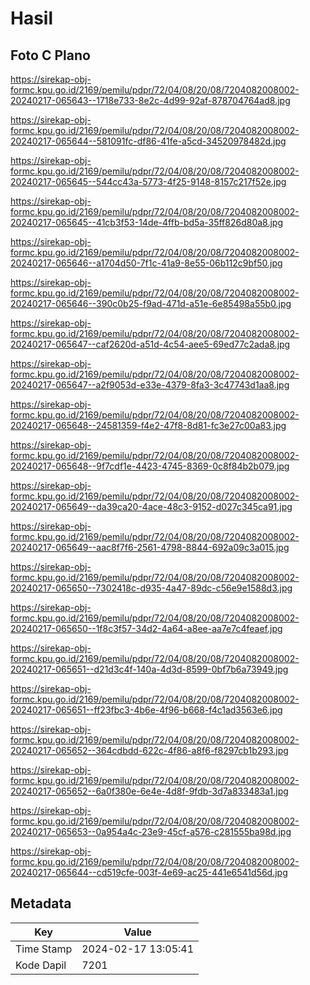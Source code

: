 # Hasil

## Foto C Plano

https://sirekap-obj-formc.kpu.go.id/2169/pemilu/pdpr/72/04/08/20/08/7204082008002-20240217-065643--1718e733-8e2c-4d99-92af-878704764ad8.jpg

https://sirekap-obj-formc.kpu.go.id/2169/pemilu/pdpr/72/04/08/20/08/7204082008002-20240217-065644--581091fc-df86-41fe-a5cd-34520978482d.jpg

https://sirekap-obj-formc.kpu.go.id/2169/pemilu/pdpr/72/04/08/20/08/7204082008002-20240217-065645--544cc43a-5773-4f25-9148-8157c217f52e.jpg

https://sirekap-obj-formc.kpu.go.id/2169/pemilu/pdpr/72/04/08/20/08/7204082008002-20240217-065645--41cb3f53-14de-4ffb-bd5a-35ff826d80a8.jpg

https://sirekap-obj-formc.kpu.go.id/2169/pemilu/pdpr/72/04/08/20/08/7204082008002-20240217-065646--a1704d50-7f1c-41a9-8e55-06b112c9bf50.jpg

https://sirekap-obj-formc.kpu.go.id/2169/pemilu/pdpr/72/04/08/20/08/7204082008002-20240217-065646--390c0b25-f9ad-471d-a51e-6e85498a55b0.jpg

https://sirekap-obj-formc.kpu.go.id/2169/pemilu/pdpr/72/04/08/20/08/7204082008002-20240217-065647--caf2620d-a51d-4c54-aee5-69ed77c2ada8.jpg

https://sirekap-obj-formc.kpu.go.id/2169/pemilu/pdpr/72/04/08/20/08/7204082008002-20240217-065647--a2f9053d-e33e-4379-8fa3-3c47743d1aa8.jpg

https://sirekap-obj-formc.kpu.go.id/2169/pemilu/pdpr/72/04/08/20/08/7204082008002-20240217-065648--24581359-f4e2-47f8-8d81-fc3e27c00a83.jpg

https://sirekap-obj-formc.kpu.go.id/2169/pemilu/pdpr/72/04/08/20/08/7204082008002-20240217-065648--9f7cdf1e-4423-4745-8369-0c8f84b2b079.jpg

https://sirekap-obj-formc.kpu.go.id/2169/pemilu/pdpr/72/04/08/20/08/7204082008002-20240217-065649--da39ca20-4ace-48c3-9152-d027c345ca91.jpg

https://sirekap-obj-formc.kpu.go.id/2169/pemilu/pdpr/72/04/08/20/08/7204082008002-20240217-065649--aac8f7f6-2561-4798-8844-692a09c3a015.jpg

https://sirekap-obj-formc.kpu.go.id/2169/pemilu/pdpr/72/04/08/20/08/7204082008002-20240217-065650--7302418c-d935-4a47-89dc-c56e9e1588d3.jpg

https://sirekap-obj-formc.kpu.go.id/2169/pemilu/pdpr/72/04/08/20/08/7204082008002-20240217-065650--1f8c3f57-34d2-4a64-a8ee-aa7e7c4feaef.jpg

https://sirekap-obj-formc.kpu.go.id/2169/pemilu/pdpr/72/04/08/20/08/7204082008002-20240217-065651--d21d3c4f-140a-4d3d-8599-0bf7b6a73949.jpg

https://sirekap-obj-formc.kpu.go.id/2169/pemilu/pdpr/72/04/08/20/08/7204082008002-20240217-065651--ff23fbc3-4b6e-4f96-b668-f4c1ad3563e6.jpg

https://sirekap-obj-formc.kpu.go.id/2169/pemilu/pdpr/72/04/08/20/08/7204082008002-20240217-065652--364cdbdd-622c-4f86-a8f6-f8297cb1b293.jpg

https://sirekap-obj-formc.kpu.go.id/2169/pemilu/pdpr/72/04/08/20/08/7204082008002-20240217-065652--6a0f380e-6e4e-4d8f-9fdb-3d7a833483a1.jpg

https://sirekap-obj-formc.kpu.go.id/2169/pemilu/pdpr/72/04/08/20/08/7204082008002-20240217-065653--0a954a4c-23e9-45cf-a576-c281555ba98d.jpg

https://sirekap-obj-formc.kpu.go.id/2169/pemilu/pdpr/72/04/08/20/08/7204082008002-20240217-065644--cd519cfe-003f-4e69-ac25-441e6541d56d.jpg


## Metadata

| Key        | Value               |
| ---------- | ------------------- |
| Time Stamp | 2024-02-17 13:05:41 |
| Kode Dapil | 7201                |



